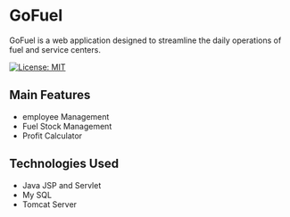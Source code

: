 # GoFuel 

GoFuel is a web application designed to streamline the daily operations of fuel and service centers.

[![License: MIT](https://img.shields.io/badge/License-MIT-yellow.svg)](https://opensource.org/licenses/MIT)

## Main Features 
* employee Management
* Fuel Stock Management
* Profit Calculator

## Technologies Used

* Java JSP and Servlet
* My SQL
* Tomcat Server

